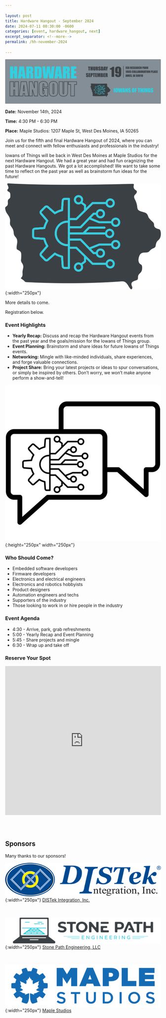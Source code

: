 ```yaml
---

layout: post
title: Hardware Hangout - September 2024
date: 2024-07-11 00:30:00 -0600
categories: [event, hardware_hangout, next]
excerpt_separator: <!--more-->
permalink: /hh-november-2024

---
```


![Banner](assets/images/banner_hardware_hangout_2024_09.png)

**Date:**  November 14th, 2024

**Time:**  4:30 PM - 6:30 PM

**Place:** Maple Studios: 1207 Maple St, West Des Moines, IA 50265

Join us for the fifth and final Hardware Hangout of 2024, where you can meet and connect with fellow enthusiasts and professionals in the industry!

Iowans of Things will be back in West Des Moines at Maple Studios for the next Hardware Hangout. We had a great year and had fun oragnizing the past Hardware Hangouts. We got a lot accomplished! We want to take some time to reflect on the past year as well as brainstorm fun ideas for the future! 

![Logo](/assets/images/iowans_of_things.png){:width="250px"}

More details to come. 

Registration below.

<!--more-->  
<!--the above "comment" tells the main page where to put the break-->

### Event Highlights

- **Yearly Recap:** Discuss and recap the Hardware Hangout events from the past year and the goals/mission for the Iowans of Things group.
- **Event Planning:** Brainstorm and share ideas for future Iowans of Things events. 
- **Networking:** Mingle with like-minded individuals, share experiences, and forge valuable connections.
- **Project Share:** Bring your latest projects or ideas to spur conversations, or simply be inspired by others. Don’t worry, we won’t make anyone perform a show-and-tell!

![Icon](/assets/images/icon_hardware_hangout.png){:height="250px" width="250px"}

### Who Should Come?

- Embedded software developers
- Firmware developers
- Electronics and electrical engineers
- Electronics and robotics hobbyists
- Product designers
- Automation engineers and techs
- Supporters of the industry
- Those looking to work in or hire people in the industry

### Event Agenda

- 4:30 - Arrive, park, grab refreshments
- 5:00 - Yearly Recap and Event Planning
- 5:45 - Share projects and mingle
- 6:30 - Wrap up and take off

### Reserve Your Spot

<iframe width="640px" height="480px" src="https://forms.office.com/Pages/ResponsePage.aspx?id=TC-pVBN1lUyrG48XT6bHMM1ikcqVEqBFvBT6xFFlvOVUNjZDUERCTDk1SU5HTlAzNEowTVNOUkVJQS4u&embed=true" frameborder="0" marginwidth="0" marginheight="0" style="border: none; max-width:100%; max-height:100vh" allowfullscreen webkitallowfullscreen mozallowfullscreen msallowfullscreen> </iframe>

<br /><br />

## Sponsors

Many thanks to our sponsors!

![DISTek Logo](/assets/images/DISTek_Logo.png){:width="250px"}
[DISTek Integration, Inc.](https://distek.com/)

<br /><br />
![SPE Logo](/assets/images/logo_stonepath_horiz.png){:width="250px"}
[Stone Path Engineering, LLC](https://stonepathengineering.com/)

<br /><br />
![Maple Studios Logo](/assets/images/maple_studios_logo.png){:width="250px"}
[Maple Studios](https://www.maplestudios.com/)

